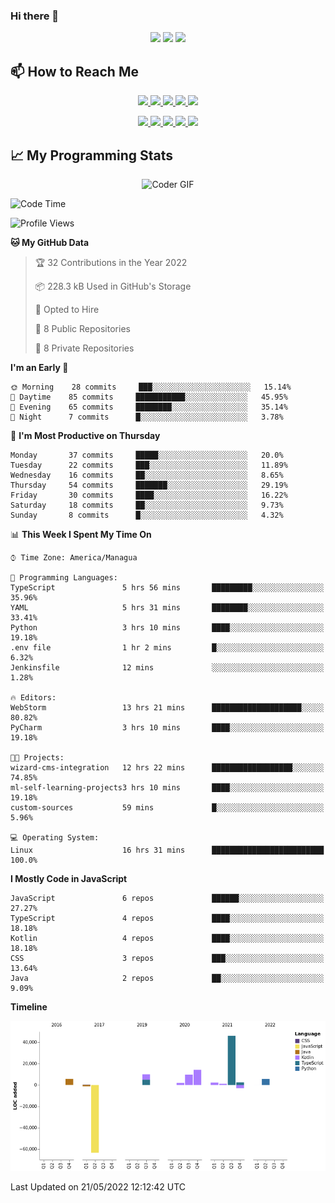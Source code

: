 ### Hi there 👋

<!--
**DevKenny/DevKenny** is a ✨ _special_ ✨ repository because its `README.md` (this file) appears on your GitHub profile.

Here are some ideas to get you started:

- 🔭 I’m currently working on ...
- 🌱 I’m currently learning ...
- 👯 I’m looking to collaborate on ...
- 🤔 I’m looking for help with ...
- 💬 Ask me about ...
- 📫 How to reach me: ...
- 😄 Pronouns: ...
- ⚡ Fun fact: ...
-->

<p align = "center">
  <img src="https://github-readme-stats.vercel.app/api?username=DevKenny&count_private=true&show_icons=true&theme=graywhite&line_height=30&hide_border=true">
  <img src="https://github-readme-stats.vercel.app/api/top-langs/?username=DevKenny&hide=html,css&theme=graywhite&hide_border=true">
  <img src="https://github-profile-summary-cards.vercel.app/api/cards/profile-details?username=DevKenny&theme=vue">
</p>

## 📫 How to Reach Me

<p align="center">
 <a href="https://devkenny.github.io">
  <img src="https://img.shields.io/badge/DevKenny-%23206A5D.svg?&style=for-the-badge&logo=jquery&logoColor=white" />
 </a>

 <a href="https://www.linkedin.com/in/hreal92">
  <img src="https://img.shields.io/badge/connect-%230077B5.svg?&style=for-the-badge&logo=linkedin&logoColor=white" />
 </a>

 <a href="https://join.skype.com/invite/IQ6gVADlpBSM">
  <img src="https://img.shields.io/badge/chat-%2300AFF0.svg?&style=for-the-badge&logo=skype&logoColor=white" />
 </a>

 <a href="mailto:realherrold@gmail.com">
  <img src="https://img.shields.io/badge/email-%23C14438.svg?&style=for-the-badge&logo=Gmail&logoColor=white" />
 </a>

 <a href="https://wa.me/50589517503">
  <img src="https://img.shields.io/badge/Whatsapp-%2300BFA5.svg?&style=for-the-badge&logo=Whatsapp&logoColor=white" />
 </a>
</p>

<p align="center">
  <a href="#">
    <img src="https://badges.pufler.dev/visits/DevKenny/DevKenny?style=flat-square&color=green&logo=github">
  </a>
  <a href="#">
    <img src="https://badges.pufler.dev/years/DevKenny?style=flat-square&color=green&logo=github">
  </a>
  <a href="#">
    <img src="https://badges.pufler.dev/repos/DevKenny?style=flat-square&color=green&logo=github">
  </a>
  <a href="#">
    <img src="https://badges.pufler.dev/gists/DevKenny?style=flat-square&color=green&logo=github">
  </a>
  <a href="#">
    <img src="https://badges.pufler.dev/commits/monthly/DevKenny?style=flat-square&color=green&logo=github">
  </a>
</p>

## 📈 My Programming Stats

<p align="center">
 <img src="https://www.mygo.ge/uploads/blog/1584023795.jpg" alt="Coder GIF" style="max-width:500px">
</p>

<!--START_SECTION:waka-->
![Code Time](http://img.shields.io/badge/Code%20Time-0%20secs-blue)

![Profile Views](http://img.shields.io/badge/Profile%20Views-0-blue)

**🐱 My GitHub Data** 

> 🏆 32 Contributions in the Year 2022
 > 
> 📦 228.3 kB Used in GitHub's Storage 
 > 
> 💼 Opted to Hire
 > 
> 📜 8 Public Repositories 
 > 
> 🔑 8 Private Repositories  
 > 
**I'm an Early 🐤** 

```text
🌞 Morning    28 commits     ███░░░░░░░░░░░░░░░░░░░░░░   15.14% 
🌆 Daytime    85 commits     ███████████░░░░░░░░░░░░░░   45.95% 
🌃 Evening    65 commits     ████████░░░░░░░░░░░░░░░░░   35.14% 
🌙 Night      7 commits      █░░░░░░░░░░░░░░░░░░░░░░░░   3.78%

```
📅 **I'm Most Productive on Thursday** 

```text
Monday       37 commits     █████░░░░░░░░░░░░░░░░░░░░   20.0% 
Tuesday      22 commits     ███░░░░░░░░░░░░░░░░░░░░░░   11.89% 
Wednesday    16 commits     ██░░░░░░░░░░░░░░░░░░░░░░░   8.65% 
Thursday     54 commits     ███████░░░░░░░░░░░░░░░░░░   29.19% 
Friday       30 commits     ████░░░░░░░░░░░░░░░░░░░░░   16.22% 
Saturday     18 commits     ██░░░░░░░░░░░░░░░░░░░░░░░   9.73% 
Sunday       8 commits      █░░░░░░░░░░░░░░░░░░░░░░░░   4.32%

```


📊 **This Week I Spent My Time On** 

```text
⌚︎ Time Zone: America/Managua

💬 Programming Languages: 
TypeScript               5 hrs 56 mins       █████████░░░░░░░░░░░░░░░░   35.96% 
YAML                     5 hrs 31 mins       ████████░░░░░░░░░░░░░░░░░   33.41% 
Python                   3 hrs 10 mins       ████░░░░░░░░░░░░░░░░░░░░░   19.18% 
.env file                1 hr 2 mins         █░░░░░░░░░░░░░░░░░░░░░░░░   6.32% 
Jenkinsfile              12 mins             ░░░░░░░░░░░░░░░░░░░░░░░░░   1.28%

🔥 Editors: 
WebStorm                 13 hrs 21 mins      ████████████████████░░░░░   80.82% 
PyCharm                  3 hrs 10 mins       ████░░░░░░░░░░░░░░░░░░░░░   19.18%

🐱‍💻 Projects: 
wizard-cms-integration   12 hrs 22 mins      ██████████████████░░░░░░░   74.85% 
ml-self-learning-projects3 hrs 10 mins       ████░░░░░░░░░░░░░░░░░░░░░   19.18% 
custom-sources           59 mins             █░░░░░░░░░░░░░░░░░░░░░░░░   5.96%

💻 Operating System: 
Linux                    16 hrs 31 mins      █████████████████████████   100.0%

```

**I Mostly Code in JavaScript** 

```text
JavaScript               6 repos             ██████░░░░░░░░░░░░░░░░░░░   27.27% 
TypeScript               4 repos             ████░░░░░░░░░░░░░░░░░░░░░   18.18% 
Kotlin                   4 repos             ████░░░░░░░░░░░░░░░░░░░░░   18.18% 
CSS                      3 repos             ███░░░░░░░░░░░░░░░░░░░░░░   13.64% 
Java                     2 repos             ██░░░░░░░░░░░░░░░░░░░░░░░   9.09%

```


**Timeline**

![Chart not found](https://raw.githubusercontent.com/DevKenny/DevKenny/main/charts/bar_graph.png) 


 Last Updated on 21/05/2022 12:12:42 UTC
<!--END_SECTION:waka-->
